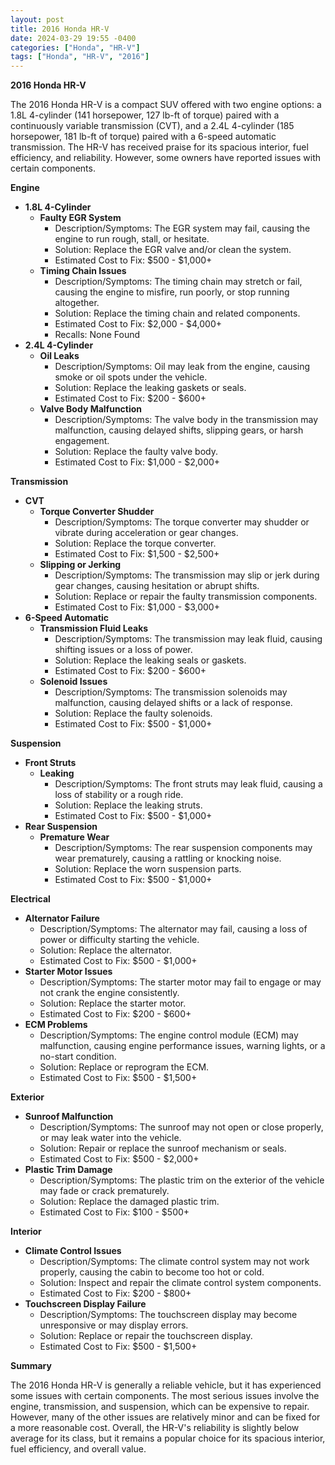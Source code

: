 ```yaml
---
layout: post
title: 2016 Honda HR-V
date: 2024-03-29 19:55 -0400
categories: ["Honda", "HR-V"]
tags: ["Honda", "HR-V", "2016"]
---
```

**2016 Honda HR-V**

The 2016 Honda HR-V is a compact SUV offered with two engine options: a 1.8L 4-cylinder (141 horsepower, 127 lb-ft of torque) paired with a continuously variable transmission (CVT), and a 2.4L 4-cylinder (185 horsepower, 181 lb-ft of torque) paired with a 6-speed automatic transmission. The HR-V has received praise for its spacious interior, fuel efficiency, and reliability. However, some owners have reported issues with certain components.

**Engine**

* **1.8L 4-Cylinder**
    * **Faulty EGR System**
        * Description/Symptoms: The EGR system may fail, causing the engine to run rough, stall, or hesitate.
        * Solution: Replace the EGR valve and/or clean the system.
        * Estimated Cost to Fix: $500 - $1,000+
    * **Timing Chain Issues**
       * Description/Symptoms: The timing chain may stretch or fail, causing the engine to misfire, run poorly, or stop running altogether.
       * Solution: Replace the timing chain and related components.
       * Estimated Cost to Fix: $2,000 - $4,000+
       * Recalls: None Found
* **2.4L 4-Cylinder**
    * **Oil Leaks**
       * Description/Symptoms: Oil may leak from the engine, causing smoke or oil spots under the vehicle.
       * Solution: Replace the leaking gaskets or seals.
       * Estimated Cost to Fix: $200 - $600+
    * **Valve Body Malfunction**
       * Description/Symptoms: The valve body in the transmission may malfunction, causing delayed shifts, slipping gears, or harsh engagement.
       * Solution: Replace the faulty valve body.
       * Estimated Cost to Fix: $1,000 - $2,000+

**Transmission**

* **CVT**
    * **Torque Converter Shudder**
        * Description/Symptoms: The torque converter may shudder or vibrate during acceleration or gear changes.
        * Solution: Replace the torque converter.
        * Estimated Cost to Fix: $1,500 - $2,500+
    * **Slipping or Jerking**
        * Description/Symptoms: The transmission may slip or jerk during gear changes, causing hesitation or abrupt shifts.
        * Solution: Replace or repair the faulty transmission components.
        * Estimated Cost to Fix: $1,000 - $3,000+
* **6-Speed Automatic**
    * **Transmission Fluid Leaks**
        * Description/Symptoms: The transmission may leak fluid, causing shifting issues or a loss of power.
        * Solution: Replace the leaking seals or gaskets.
        * Estimated Cost to Fix: $200 - $600+
    * **Solenoid Issues**
        * Description/Symptoms: The transmission solenoids may malfunction, causing delayed shifts or a lack of response.
        * Solution: Replace the faulty solenoids.
        * Estimated Cost to Fix: $500 - $1,000+

**Suspension**

* **Front Struts**
    * **Leaking**
        * Description/Symptoms: The front struts may leak fluid, causing a loss of stability or a rough ride.
        * Solution: Replace the leaking struts.
        * Estimated Cost to Fix: $500 - $1,000+
* **Rear Suspension**
    * **Premature Wear**
        * Description/Symptoms: The rear suspension components may wear prematurely, causing a rattling or knocking noise.
        * Solution: Replace the worn suspension parts.
        * Estimated Cost to Fix: $500 - $1,000+

**Electrical**

* **Alternator Failure**
    * Description/Symptoms: The alternator may fail, causing a loss of power or difficulty starting the vehicle.
    * Solution: Replace the alternator.
    * Estimated Cost to Fix: $500 - $1,000+
* **Starter Motor Issues**
    * Description/Symptoms: The starter motor may fail to engage or may not crank the engine consistently.
    * Solution: Replace the starter motor.
    * Estimated Cost to Fix: $200 - $600+
* **ECM Problems**
    * Description/Symptoms: The engine control module (ECM) may malfunction, causing engine performance issues, warning lights, or a no-start condition.
    * Solution: Replace or reprogram the ECM.
    * Estimated Cost to Fix: $500 - $1,500+

**Exterior**

* **Sunroof Malfunction**
    * Description/Symptoms: The sunroof may not open or close properly, or may leak water into the vehicle.
    * Solution: Repair or replace the sunroof mechanism or seals.
    * Estimated Cost to Fix: $500 - $2,000+
* **Plastic Trim Damage**
    * Description/Symptoms: The plastic trim on the exterior of the vehicle may fade or crack prematurely.
    * Solution: Replace the damaged plastic trim.
    * Estimated Cost to Fix: $100 - $500+

**Interior**

* **Climate Control Issues**
    * Description/Symptoms: The climate control system may not work properly, causing the cabin to become too hot or cold.
    * Solution: Inspect and repair the climate control system components.
    * Estimated Cost to Fix: $200 - $800+
* **Touchscreen Display Failure**
    * Description/Symptoms: The touchscreen display may become unresponsive or may display errors.
    * Solution: Replace or repair the touchscreen display.
    * Estimated Cost to Fix: $500 - $1,500+

**Summary**

The 2016 Honda HR-V is generally a reliable vehicle, but it has experienced some issues with certain components. The most serious issues involve the engine, transmission, and suspension, which can be expensive to repair. However, many of the other issues are relatively minor and can be fixed for a more reasonable cost. Overall, the HR-V's reliability is slightly below average for its class, but it remains a popular choice for its spacious interior, fuel efficiency, and overall value.
